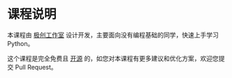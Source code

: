# 课程说明

本课程由 [极创工作室](https://geek-tech.club) 设计开发，主要面向没有编程基础的同学，快速上手学习 Python。

这个课程是完全免费且 [开源](https://github.com/GeekTechStudio/LearnPython) 的，如您对本课程有更多建议和优化方案，欢迎您提交 Pull Request。
